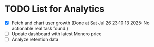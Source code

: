 # TODO List for Analytics

- [x] Fetch and chart user growth  (Done at Sat Jul 26 23:10:13 2025: No actionable real task found.)
- [ ] Update dashboard with latest Monero price
- [ ] Analyze retention data